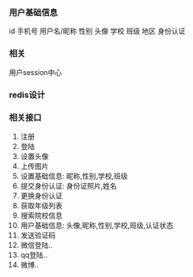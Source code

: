 ### 用户基础信息
id
手机号
用户名/昵称
性别
头像
学校
班级
地区
身份认证

### 相关
用户session中心

### redis设计


### 相关接口
1. 注册
2. 登陆
3. 设置头像
4. 上传图片
5. 设置基础信息: 昵称,性别,学校,班级
6. 提交身份认证: 身份证照片,姓名
7. 更换身份认证
8. 获取年级列表
9. 搜索院校信息
10. 用户基础信息: 头像,昵称,性别,学校,班级,认证状态
11. 发送验证码
12. 微信登陆..
13. qq登陆..
14. 微博..